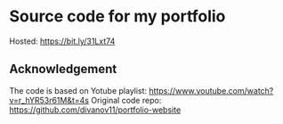 # Source code for my portfolio
Hosted: https://bit.ly/31Lxt74

## Acknowledgement
The code is based on Yotube playlist: https://www.youtube.com/watch?v=r_hYR53r61M&t=4s
Original code repo: https://github.com/divanov11/portfolio-website